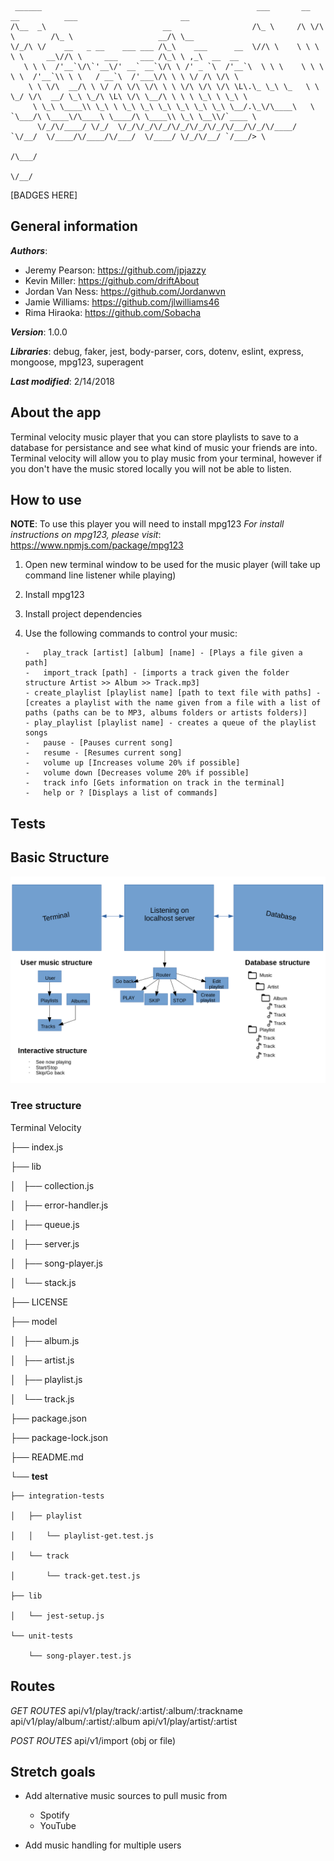 

	 ______                                                ___       __  __          ___                       __                
	/\__  _\                          __                  /\_ \     /\ \/\ \        /\_ \                   __/\ \__             
	\/_/\ \/    __   _ __    ___ ___ /\_\    ___      __  \//\ \    \ \ \ \ \     __\//\ \     ___     ___ /\_\ \ ,_\  __  __    
	   \ \ \  /'__`\/\`'__\/' __` __`\/\ \ /' _ `\  /'__`\  \ \ \    \ \ \ \ \  /'__`\\ \ \   / __`\  /'___\/\ \ \ \/ /\ \/\ \   
	    \ \ \/\  __/\ \ \/ /\ \/\ \/\ \ \ \/\ \/\ \/\ \L\.\_ \_\ \_   \ \ \_/ \/\  __/ \_\ \_/\ \L\ \/\ \__/\ \ \ \ \_\ \ \_\ \  
	     \ \_\ \____\\ \_\ \ \_\ \_\ \_\ \_\ \_\ \_\ \__/.\_\/\____\   \ `\___/\ \____\/\____\ \____/\ \____\\ \_\ \__\\/`____ \
	      \/_/\/____/ \/_/  \/_/\/_/\/_/\/_/\/_/\/_/\/__/\/_/\/____/    `\/__/  \/____/\/____/\/___/  \/____/ \/_/\/__/ `/___/> \
	                                                                                                                       /\___/
	                                                                                                                       \/__/

[BADGES HERE]

## General information
**_Authors_**:
* Jeremy Pearson: https://github.com/jpjazzy
* Kevin Miller: https://github.com/driftAbout
* Jordan Van Ness: https://github.com/Jordanwvn
* Jamie Williams: https://github.com/jlwilliams46
* Rima Hiraoka: https://github.com/Sobacha

**_Version_**: 1.0.0

**_Libraries_**: debug, faker, jest, body-parser, cors, dotenv, eslint, express, mongoose, mpg123, superagent

**_Last modified_**: 2/14/2018

## About the app

Terminal velocity music player that you can store playlists to save to a database for persistance and see what kind of music your friends are into. Terminal velocity will allow you to play music from your terminal, however if you don't have the music stored locally you will not be able to listen.

## How to use

**NOTE**: To use this player you will need to install mpg123
*For install instructions on mpg123, please visit*: https://www.npmjs.com/package/mpg123

 1. Open new terminal window to be used for the music player (will take up command line listener while playing)
 2. Install mpg123 
 3. Install project dependencies
 4. Use the following commands to control your music:


		-	play_track [artist] [album] [name] - [Plays a file given a path]
		-	import_track [path] - [imports a track given the folder structure Artist >> Album >> Track.mp3]
		- create_playlist [playlist name] [path to text file with paths] - [creates a playlist with the name given from a file with a list of paths (paths can be to MP3, albums folders or artists folders)]
		- play_playlist [playlist name] - creates a queue of the playlist songs
		-	pause - [Pauses current song]
		-	resume - [Resumes current song]
		-	volume up [Increases volume 20% if possible]
		-	volume down [Decreases volume 20% if possible]
		-	track info [Gets information on track in the terminal]
 		-	help or ? [Displays a list of commands]

## Tests

## Basic Structure

![Structure Overview](./images/terminal-velocity-diagram.png)

### Tree structure

Terminal Velocity

├── index.js

├── lib

│   ├── collection.js

│   ├── error-handler.js

│   ├── queue.js

│   ├── server.js

│   ├── song-player.js

│   └── stack.js

├── LICENSE

├── model

│   ├── album.js

│   ├── artist.js

│   ├── playlist.js

│   └── track.js

├── package.json

├── package-lock.json

├── README.md

└── __test__

    ├── integration-tests

    │   ├── playlist

    │   │   └── playlist-get.test.js

    │   └── track

    │       └── track-get.test.js

    ├── lib

    │   └── jest-setup.js

    └── unit-tests

        └── song-player.test.js


## Routes

*GET ROUTES*
api/v1/play/track/:artist/:album/:trackname
api/v1/play/album/:artist/:album
api/v1/play/artist/:artist

*POST ROUTES*
api/v1/import (obj or file)


## Stretch goals

 - Add alternative music sources to pull music from
	 - Spotify
	 - YouTube

 - Add music handling for multiple users

